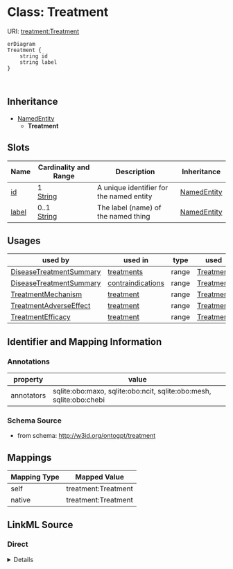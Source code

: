 

# Class: Treatment



URI: [treatment:Treatment](http://w3id.org/ontogpt/treatments/Treatment)



```mermaid
erDiagram
Treatment {
    string id  
    string label  
}



```




## Inheritance
* [NamedEntity](NamedEntity.md)
    * **Treatment**



## Slots

| Name | Cardinality and Range | Description | Inheritance |
| ---  | --- | --- | --- |
| [id](id.md) | 1 <br/> [String](String.md) | A unique identifier for the named entity | [NamedEntity](NamedEntity.md) |
| [label](label.md) | 0..1 <br/> [String](String.md) | The label (name) of the named thing | [NamedEntity](NamedEntity.md) |





## Usages

| used by | used in | type | used |
| ---  | --- | --- | --- |
| [DiseaseTreatmentSummary](DiseaseTreatmentSummary.md) | [treatments](treatments.md) | range | [Treatment](Treatment.md) |
| [DiseaseTreatmentSummary](DiseaseTreatmentSummary.md) | [contraindications](contraindications.md) | range | [Treatment](Treatment.md) |
| [TreatmentMechanism](TreatmentMechanism.md) | [treatment](treatment.md) | range | [Treatment](Treatment.md) |
| [TreatmentAdverseEffect](TreatmentAdverseEffect.md) | [treatment](treatment.md) | range | [Treatment](Treatment.md) |
| [TreatmentEfficacy](TreatmentEfficacy.md) | [treatment](treatment.md) | range | [Treatment](Treatment.md) |






## Identifier and Mapping Information





### Annotations

| property | value |
| --- | --- |
| annotators | sqlite:obo:maxo, sqlite:obo:ncit, sqlite:obo:mesh, sqlite:obo:chebi |



### Schema Source


* from schema: http://w3id.org/ontogpt/treatment





## Mappings

| Mapping Type | Mapped Value |
| ---  | ---  |
| self | treatment:Treatment |
| native | treatment:Treatment |





## LinkML Source

<!-- TODO: investigate https://stackoverflow.com/questions/37606292/how-to-create-tabbed-code-blocks-in-mkdocs-or-sphinx -->

### Direct

<details>
```yaml
name: Treatment
annotations:
  annotators:
    tag: annotators
    value: sqlite:obo:maxo, sqlite:obo:ncit, sqlite:obo:mesh, sqlite:obo:chebi
from_schema: http://w3id.org/ontogpt/treatment
is_a: NamedEntity
values_from:
- NCITDrugType
- NCITTreatmentType
- NCITActivityType
- MAXOTreatmentType
- MESHTherapeuticType
- CHEBIDrugType

```
</details>

### Induced

<details>
```yaml
name: Treatment
annotations:
  annotators:
    tag: annotators
    value: sqlite:obo:maxo, sqlite:obo:ncit, sqlite:obo:mesh, sqlite:obo:chebi
from_schema: http://w3id.org/ontogpt/treatment
is_a: NamedEntity
values_from:
- NCITDrugType
- NCITTreatmentType
- NCITActivityType
- MAXOTreatmentType
- MESHTherapeuticType
- CHEBIDrugType
attributes:
  id:
    name: id
    annotations:
      prompt.skip:
        tag: prompt.skip
        value: 'true'
    description: A unique identifier for the named entity
    comments:
    - this is populated during the grounding and normalization step
    from_schema: http://w3id.org/ontogpt/treatment
    rank: 1000
    identifier: true
    alias: id
    owner: Treatment
    domain_of:
    - NamedEntity
    - Publication
    range: string
    required: true
  label:
    name: label
    annotations:
      owl:
        tag: owl
        value: AnnotationProperty, AnnotationAssertion
    description: The label (name) of the named thing
    from_schema: http://w3id.org/ontogpt/treatment
    aliases:
    - name
    rank: 1000
    slot_uri: rdfs:label
    alias: label
    owner: Treatment
    domain_of:
    - NamedEntity
    range: string

```
</details>